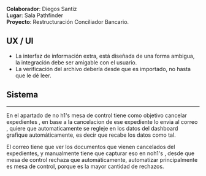 **Colaborador**: Diegos Santiz    
**Lugar**: Sala Pathfinder    
**Proyecto**: Restructuración Conciliador Bancario.

## UX / UI
- La interfaz de información extra, está diseñada de una forma ambigua, la integración debe ser amigable con el usuario.
- La verificación del archivo debería desde que es importado, no hasta que le dé leer.

## Sistema

---

En el apartado de no h1's mesa de control tiene como objetivo cancelar expedientes , en base a la cancelacion de ese expediente lo envia al correo , quiere que automaticamente se regleje en los datos del dashboard grafique automáticamente, es decir que recabe los datos como tal.

El correo tiene que ver los documentos que vienen cancelados del expedientes, y manualmente  tiene que capturar eso en noh1's , desde que mesa de control rechaza que automáticamente, automatizar principalmente es mesa de control, porque es la mayor cantidad de rechazos.

